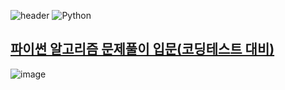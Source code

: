 
![header](https://capsule-render.vercel.app/api?type=venom&color=auto&height=200&section=header&text=SQL%20인프런강의&fontSize=60)
![Python](https://img.shields.io/badge/Python-3776AB.svg?&style=for-the-badge&logo=python&logoColor=white)



## [파이썬 알고리즘 문제풀이 입문(코딩테스트 대비)](https://www.inflearn.com/course/%ED%8C%8C%EC%9D%B4%EC%8D%AC-%EC%95%8C%EA%B3%A0%EB%A6%AC%EC%A6%98-%EB%AC%B8%EC%A0%9C%ED%92%80%EC%9D%B4-%EC%BD%94%EB%94%A9%ED%85%8C%EC%8A%A4%ED%8A%B8/dashboard)
![image](https://github.com/sooonzero/python-inflearn/assets/82437385/27d127eb-9c3e-498b-a5ac-b6b135516156)


